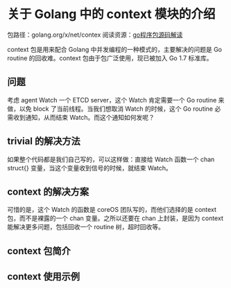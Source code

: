 # 关于 Golang 中的 context 模块的介绍

包路径：golang.org/x/net/contex
阅读资源：[go程序包源码解读](http://studygolang.com/articles/5131)

context 包是用来配合 Golang 中并发编程的一种模式的，主要解决的问题是 Go routine 的回收难。context 包由于包广泛使用，现已被加入 Go 1.7 标准库。

## 问题

考虑 agent Watch 一个 ETCD server，这个 Watch 肯定需要一个 Go routine 来做，以免 block 了当前线程。当我们想取消 Watch 的时候，这个 Go routine 必需收到通知，从而结束 Watch。而这个通知如何发呢？

## trivial 的解决方法

如果整个代码都是我们自己写的，可以这样做：直接给 Watch 函数一个 chan struct{} 变量，当这个变量收到信号的时候，就结束 Watch。

## context 的解决方案

可惜的是，这个 Watch 的函数是 coreOS 团队写的，而他们选择的是 context 包，而不是裸露的一个 chan 变量。之所以还要在 chan 上封装，是因为 context 能解决更多问题，包括回收一个 routine 树，超时回收等。

## context 包简介

## context 使用示例

